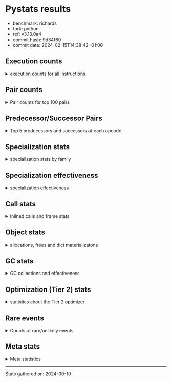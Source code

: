 
# Pystats results

- benchmark: richards
- fork: python
- ref: v3.13.0a4
- commit hash: 9d34f60
- commit date: 2024-02-15T14:38:42+01:00

## Execution counts

<details>
<summary> execution counts for all instructions </summary>

|Name | Count | Self | Cumulative | Miss ratio | 
|---|---:|---:|---:|---:|
| LOAD_FAST | 741,180,480 | 22.4% | 22.4% |  |
| LOAD_ATTR_INSTANCE_VALUE | 323,334,640 | 9.8% | 32.2% | 38.7% |
| TO_BOOL_BOOL | 274,862,740 | 8.3% | 40.6% |  |
| POP_JUMP_IF_FALSE | 208,167,600 | 6.3% | 46.9% |  |
| LOAD_ATTR_METHOD_WITH_VALUES | 155,455,760 | 4.7% | 51.6% | 48.9% |
| CALL_PY_EXACT_ARGS | 154,286,660 | 4.7% | 56.2% | 9.1% |
| RESUME_CHECK | 154,031,020 | 4.7% | 60.9% | 0.0% |
| RETURN_VALUE | 154,028,680 | 4.7% | 65.6% |  |
| STORE_FAST | 133,579,600 | 4.0% | 69.6% |  |
| STORE_ATTR_INSTANCE_VALUE | 119,225,200 | 3.6% | 73.2% | 14.5% |
| LOAD_GLOBAL_MODULE | 118,917,880 | 3.6% | 76.8% |  |
| COPY | 118,888,160 | 3.6% | 80.4% |  |
| LOAD_CONST | 111,925,520 | 3.4% | 83.8% |  |
| POP_TOP | 86,002,960 | 2.6% | 86.4% |  |
| POP_JUMP_IF_NOT_NONE | 61,509,760 | 1.9% | 88.3% |  |
| POP_JUMP_IF_TRUE | 55,180,480 | 1.7% | 90.0% |  |
| POP_JUMP_IF_NONE | 44,918,080 | 1.4% | 91.3% |  |
| LOAD_FAST_LOAD_FAST | 40,939,840 | 1.2% | 92.6% |  |
| UNARY_NOT | 39,780,960 | 1.2% | 93.8% |  |
| JUMP_BACKWARD | 37,106,560 | 1.1% | 94.9% |  |
| COMPARE_OP_INT | 28,265,780 | 0.9% | 95.8% |  |
| JUMP_FORWARD | 21,632,000 | 0.7% | 96.4% |  |
| LOAD_GLOBAL_BUILTIN | 21,053,080 | 0.6% | 97.0% |  |
| CALL_ISINSTANCE | 21,052,720 | 0.6% | 97.7% |  |
| BINARY_OP_ADD_INT | 19,346,780 | 0.6% | 98.3% |  |
| SWAP | 18,194,560 | 0.6% | 98.8% |  |
| BINARY_SUBSCR_LIST_INT | 13,614,360 | 0.4% | 99.2% |  |
| BINARY_OP | 8,002,520 | 0.2% | 99.5% |  |
| BINARY_OP_SUBTRACT_INT | 6,178,520 | 0.2% | 99.7% |  |
| FOR_ITER_RANGE | 3,724,180 | 0.1% | 99.8% |  |
| NOP | 3,718,160 | 0.1% | 99.9% |  |
| STORE_SUBSCR_LIST_INT | 2,980,440 | 0.1% | 100.0% |  |
| GET_ITER | 745,040 | 0.0% | 100.0% |  |
| RETURN_CONST | 10,880 | 0.0% | 100.0% |  |
| EXIT_INIT_CHECK | 7,800 | 0.0% | 100.0% |  |
| CALL_ALLOC_AND_ENTER_INIT | 7,800 | 0.0% | 100.0% |  |
| LOAD_ATTR | 5,880 | 0.0% | 100.0% |  |
| STORE_ATTR | 4,560 | 0.0% | 100.0% |  |
| CALL | 3,560 | 0.0% | 100.0% |  |
| LOAD_GLOBAL | 3,520 | 0.0% | 100.0% |  |
| BUILD_LIST | 2,560 | 0.0% | 100.0% |  |
| EXTENDED_ARG | 960 | 0.0% | 100.0% |  |
| INTERPRETER_EXIT | 840 | 0.0% | 100.0% |  |
| RESUME | 740 | 0.0% | 100.0% | 2.7% |
| PUSH_NULL | 640 | 0.0% | 100.0% |  |
| TO_BOOL | 600 | 0.0% | 100.0% |  |
| COMPARE_OP | 440 | 0.0% | 100.0% |  |
| CALL_BUILTIN_CLASS | 360 | 0.0% | 100.0% |  |
| LOAD_DEREF | 160 | 0.0% | 100.0% |  |
| FOR_ITER | 120 | 0.0% | 100.0% |  |
| LOAD_ATTR_MODULE | 120 | 0.0% | 100.0% |  |
| BINARY_SUBSCR | 80 | 0.0% | 100.0% |  |
| STORE_SUBSCR | 80 | 0.0% | 100.0% |  |
| CALL_FUNCTION_EX | 80 | 0.0% | 100.0% |  |
| COPY_FREE_VARS | 80 | 0.0% | 100.0% |  |
| BINARY_OP_SUBTRACT_FLOAT | 60 | 0.0% | 100.0% |  |


</details>

## Pair counts

<details>
<summary> Pair counts for top 100 pairs </summary>

|Pair | Count | Self | Cumulative | 
|---|---:|---:|---:|
| LOAD_FAST LOAD_ATTR_INSTANCE_VALUE | 271,081,480 | 8.2% | 8.2% |
| TO_BOOL_BOOL POP_JUMP_IF_FALSE | 179,901,440 | 5.4% | 13.7% |
| CALL_PY_EXACT_ARGS RESUME_CHECK | 154,022,180 | 4.7% | 18.3% |
| LOAD_FAST LOAD_ATTR_METHOD_WITH_VALUES | 154,017,720 | 4.7% | 23.0% |
| RESUME_CHECK LOAD_FAST | 119,089,300 | 3.6% | 26.6% |
| COPY TO_BOOL_BOOL | 100,693,440 | 3.0% | 29.6% |
| POP_JUMP_IF_FALSE LOAD_FAST | 99,494,080 | 3.0% | 32.7% |
| LOAD_ATTR_METHOD_WITH_VALUES CALL_PY_EXACT_ARGS | 94,094,560 | 2.8% | 35.5% |
| LOAD_FAST STORE_ATTR_INSTANCE_VALUE | 88,258,800 | 2.7% | 38.2% |
| STORE_FAST LOAD_FAST | 88,065,600 | 2.7% | 40.8% |
| STORE_ATTR_INSTANCE_VALUE LOAD_FAST | 83,526,620 | 2.5% | 43.4% |
| POP_TOP LOAD_FAST | 77,813,760 | 2.4% | 45.7% |
| LOAD_ATTR_INSTANCE_VALUE COPY | 68,352,580 | 2.1% | 47.8% |
| LOAD_CONST LOAD_FAST | 58,383,680 | 1.8% | 49.6% |
| LOAD_GLOBAL_MODULE TO_BOOL_BOOL | 58,155,080 | 1.8% | 51.3% |
| RETURN_VALUE TO_BOOL_BOOL | 55,180,400 | 1.7% | 53.0% |
| TO_BOOL_BOOL POP_JUMP_IF_TRUE | 55,180,380 | 1.7% | 54.7% |
| POP_JUMP_IF_NOT_NONE LOAD_FAST | 50,838,080 | 1.5% | 56.2% |
| RETURN_VALUE RETURN_VALUE | 49,544,320 | 1.5% | 57.7% |
| LOAD_ATTR_INSTANCE_VALUE STORE_FAST | 49,507,660 | 1.5% | 59.2% |
| LOAD_FAST POP_JUMP_IF_NOT_NONE | 46,631,040 | 1.4% | 60.6% |
| LOAD_FAST POP_JUMP_IF_NONE | 44,918,080 | 1.4% | 62.0% |
| LOAD_ATTR_INSTANCE_VALUE LOAD_FAST | 43,117,860 | 1.3% | 63.3% |
| LOAD_FAST RETURN_VALUE | 42,594,640 | 1.3% | 64.6% |
| POP_JUMP_IF_FALSE POP_TOP | 39,780,960 | 1.2% | 65.8% |
| TO_BOOL_BOOL UNARY_NOT | 39,780,920 | 1.2% | 67.0% |
| LOAD_ATTR_INSTANCE_VALUE TO_BOOL_BOOL | 39,780,880 | 1.2% | 68.2% |
| LOAD_ATTR_INSTANCE_VALUE CALL_PY_EXACT_ARGS | 34,927,800 | 1.1% | 69.3% |
| POP_JUMP_IF_NONE JUMP_BACKWARD | 34,127,360 | 1.0% | 70.3% |
| JUMP_BACKWARD LOAD_GLOBAL_MODULE | 34,127,340 | 1.0% | 71.3% |
| UNARY_NOT COPY | 32,340,960 | 1.0% | 72.3% |
| POP_JUMP_IF_TRUE POP_TOP | 32,340,960 | 1.0% | 73.3% |
| RETURN_VALUE STORE_FAST | 31,693,600 | 1.0% | 74.2% |
| STORE_ATTR_INSTANCE_VALUE LOAD_CONST | 30,775,280 | 0.9% | 75.2% |
| LOAD_ATTR_INSTANCE_VALUE LOAD_CONST | 29,170,660 | 0.9% | 76.1% |
| LOAD_ATTR_METHOD_WITH_VALUES LOAD_FAST_LOAD_FAST | 28,491,480 | 0.9% | 76.9% |
| COMPARE_OP_INT POP_JUMP_IF_FALSE | 28,265,780 | 0.9% | 77.8% |
| LOAD_ATTR_METHOD_WITH_VALUES LOAD_FAST | 28,234,020 | 0.9% | 78.6% |
| LOAD_FAST LOAD_GLOBAL_MODULE | 27,558,080 | 0.8% | 79.5% |
| POP_JUMP_IF_FALSE RETURN_VALUE | 26,784,960 | 0.8% | 80.3% |
| LOAD_ATTR_INSTANCE_VALUE RETURN_VALUE | 25,870,100 | 0.8% | 81.1% |
| POP_JUMP_IF_FALSE LOAD_GLOBAL_MODULE | 24,661,880 | 0.7% | 81.8% |
| LOAD_FAST STORE_FAST | 24,402,240 | 0.7% | 82.5% |
| RESUME_CHECK LOAD_CONST | 21,321,080 | 0.6% | 83.2% |
| JUMP_FORWARD LOAD_FAST | 21,259,520 | 0.6% | 83.8% |
| LOAD_GLOBAL_BUILTIN LOAD_FAST | 21,053,080 | 0.6% | 84.5% |
| POP_JUMP_IF_TRUE LOAD_FAST | 21,052,800 | 0.6% | 85.1% |
| LOAD_FAST_LOAD_FAST LOAD_ATTR_INSTANCE_VALUE | 21,052,760 | 0.6% | 85.7% |
| STORE_FAST LOAD_GLOBAL_BUILTIN | 21,052,640 | 0.6% | 86.4% |
| CALL_ISINSTANCE TO_BOOL_BOOL | 21,052,640 | 0.6% | 87.0% |
| LOAD_GLOBAL_MODULE CALL_ISINSTANCE | 21,052,640 | 0.6% | 87.7% |
| COPY LOAD_ATTR_INSTANCE_VALUE | 18,194,360 | 0.6% | 88.2% |
| SWAP STORE_ATTR_INSTANCE_VALUE | 18,194,360 | 0.6% | 88.8% |
| LOAD_CONST BINARY_OP_ADD_INT | 16,368,160 | 0.5% | 89.3% |
| LOAD_ATTR_INSTANCE_VALUE POP_JUMP_IF_NOT_NONE | 14,878,680 | 0.5% | 89.7% |
| LOAD_FAST CALL_PY_EXACT_ARGS | 14,358,760 | 0.4% | 90.1% |
| RETURN_VALUE POP_TOP | 13,878,280 | 0.4% | 90.6% |
| POP_JUMP_IF_FALSE LOAD_CONST | 13,727,040 | 0.4% | 91.0% |
| RESUME_CHECK LOAD_GLOBAL_MODULE | 13,617,600 | 0.4% | 91.4% |
| LOAD_FAST BINARY_SUBSCR_LIST_INT | 13,614,320 | 0.4% | 91.8% |
| LOAD_CONST STORE_FAST | 13,613,120 | 0.4% | 92.2% |
| STORE_FAST JUMP_FORWARD | 13,447,360 | 0.4% | 92.6% |
| BINARY_OP_ADD_INT SWAP | 13,392,260 | 0.4% | 93.0% |
| LOAD_FAST_LOAD_FAST STORE_ATTR_INSTANCE_VALUE | 12,441,600 | 0.4% | 93.4% |
| LOAD_GLOBAL_MODULE COMPARE_OP_INT | 10,964,360 | 0.3% | 93.7% |
| LOAD_GLOBAL_MODULE LOAD_ATTR_INSTANCE_VALUE | 10,642,960 | 0.3% | 94.1% |
| BINARY_SUBSCR_LIST_INT STORE_FAST | 10,638,380 | 0.3% | 94.4% |
| LOAD_GLOBAL_MODULE COPY | 10,413,720 | 0.3% | 94.7% |
| LOAD_CONST COMPARE_OP_INT | 9,378,720 | 0.3% | 95.0% |
| POP_TOP JUMP_FORWARD | 8,184,640 | 0.2% | 95.2% |
| LOAD_CONST BINARY_OP | 7,997,040 | 0.2% | 95.5% |
| LOAD_ATTR_INSTANCE_VALUE COMPARE_OP_INT | 7,922,480 | 0.2% | 95.7% |
| LOAD_FAST COPY | 7,780,800 | 0.2% | 95.9% |
| POP_JUMP_IF_NOT_NONE LOAD_FAST_LOAD_FAST | 7,697,600 | 0.2% | 96.2% |
| POP_JUMP_IF_NONE LOAD_FAST | 7,549,440 | 0.2% | 96.4% |
| STORE_FAST LOAD_GLOBAL_MODULE | 7,441,200 | 0.2% | 96.6% |
| LOAD_FAST_LOAD_FAST CALL_PY_EXACT_ARGS | 7,440,440 | 0.2% | 96.9% |
| UNARY_NOT RETURN_VALUE | 7,440,000 | 0.2% | 97.1% |
| LOAD_CONST BINARY_OP_SUBTRACT_INT | 6,178,480 | 0.2% | 97.3% |
| BINARY_OP LOAD_CONST | 4,797,140 | 0.1% | 97.4% |
| LOAD_ATTR_INSTANCE_VALUE LOAD_GLOBAL_MODULE | 4,465,200 | 0.1% | 97.6% |
| STORE_ATTR_INSTANCE_VALUE LOAD_GLOBAL_MODULE | 3,833,780 | 0.1% | 97.7% |
| RETURN_VALUE LOAD_FAST | 3,726,400 | 0.1% | 97.8% |
| NOP LOAD_FAST | 3,718,080 | 0.1% | 97.9% |
| POP_JUMP_IF_FALSE NOP | 3,718,080 | 0.1% | 98.0% |
| POP_JUMP_IF_NONE LOAD_FAST_LOAD_FAST | 3,240,640 | 0.1% | 98.1% |
| STORE_FAST LOAD_CONST | 3,200,000 | 0.1% | 98.2% |
| BINARY_OP_SUBTRACT_INT SWAP | 3,199,980 | 0.1% | 98.3% |
| LOAD_GLOBAL_MODULE CALL_PY_EXACT_ARGS | 3,199,880 | 0.1% | 98.4% |
| LOAD_ATTR_METHOD_WITH_VALUES LOAD_GLOBAL_MODULE | 3,199,600 | 0.1% | 98.5% |
| LOAD_FAST STORE_SUBSCR_LIST_INT | 2,980,400 | 0.1% | 98.6% |
| LOAD_GLOBAL_MODULE LOAD_FAST | 2,980,340 | 0.1% | 98.7% |
| FOR_ITER_RANGE STORE_FAST | 2,979,140 | 0.1% | 98.8% |
| JUMP_BACKWARD FOR_ITER_RANGE | 2,978,840 | 0.1% | 98.9% |
| BINARY_OP_ADD_INT LOAD_CONST | 2,978,540 | 0.1% | 98.9% |
| BINARY_OP_SUBTRACT_INT LOAD_FAST | 2,978,540 | 0.1% | 99.0% |
| STORE_SUBSCR_LIST_INT JUMP_BACKWARD | 2,978,540 | 0.1% | 99.1% |
| LOAD_ATTR_INSTANCE_VALUE BINARY_OP_ADD_INT | 2,978,520 | 0.1% | 99.2% |
| LOAD_FAST LOAD_CONST | 2,976,400 | 0.1% | 99.3% |
| BINARY_OP_ADD_INT LOAD_FAST | 2,975,980 | 0.1% | 99.4% |


</details>

## Predecessor/Successor Pairs

<details>
<summary> Top 5 predecessors and successors of each opcode </summary>

### CACHE

<details>
<summary> Successors and predecessors for CACHE </summary>

|Successors | Count | Percentage | 
|---|---:|---:|
| RESUME_CHECK | 620 | 73.8% |
| RESUME | 220 | 26.2% |


</details>

### BINARY_SUBSCR

<details>
<summary> Successors and predecessors for BINARY_SUBSCR </summary>

|Predecessors | Count | Percentage | 
|---|---:|---:|
| LOAD_FAST | 80 | 100.0% |

|Successors | Count | Percentage | 
|---|---:|---:|
| BINARY_SUBSCR_LIST_INT | 40 | 50.0% |
| LOAD_FAST | 20 | 25.0% |
| STORE_FAST | 20 | 25.0% |


</details>

### EXIT_INIT_CHECK

<details>
<summary> Successors and predecessors for EXIT_INIT_CHECK </summary>

|Predecessors | Count | Percentage | 
|---|---:|---:|
| RETURN_CONST | 7,800 | 100.0% |

|Successors | Count | Percentage | 
|---|---:|---:|
| RETURN_VALUE | 7,800 | 100.0% |


</details>

### GET_ITER

<details>
<summary> Successors and predecessors for GET_ITER </summary>

|Predecessors | Count | Percentage | 
|---|---:|---:|
| LOAD_GLOBAL_MODULE | 744,620 | 99.9% |
| CALL_BUILTIN_CLASS | 300 | 0.0% |
| LOAD_FAST | 80 | 0.0% |
| CALL | 20 | 0.0% |
| LOAD_GLOBAL | 20 | 0.0% |

|Successors | Count | Percentage | 
|---|---:|---:|
| FOR_ITER_RANGE | 744,680 | 100.0% |
| EXTENDED_ARG | 320 | 0.0% |
| FOR_ITER | 40 | 0.0% |


</details>

### INTERPRETER_EXIT

<details>
<summary> Successors and predecessors for INTERPRETER_EXIT </summary>

|Predecessors | Count | Percentage | 
|---|---:|---:|
| RETURN_CONST | 840 | 100.0% |


</details>

### NOP

<details>
<summary> Successors and predecessors for NOP </summary>

|Predecessors | Count | Percentage | 
|---|---:|---:|
| POP_JUMP_IF_FALSE | 3,718,080 | 100.0% |
| POP_TOP | 80 | 0.0% |

|Successors | Count | Percentage | 
|---|---:|---:|
| LOAD_FAST | 3,718,080 | 100.0% |
| LOAD_DEREF | 80 | 0.0% |


</details>

### POP_TOP

<details>
<summary> Successors and predecessors for POP_TOP </summary>

|Predecessors | Count | Percentage | 
|---|---:|---:|
| POP_JUMP_IF_FALSE | 39,780,960 | 46.3% |
| POP_JUMP_IF_TRUE | 32,340,960 | 37.6% |
| RETURN_VALUE | 13,878,280 | 16.1% |
| RETURN_CONST | 2,240 | 0.0% |
| CALL | 520 | 0.0% |

|Successors | Count | Percentage | 
|---|---:|---:|
| LOAD_FAST | 77,813,760 | 90.5% |
| JUMP_FORWARD | 8,184,640 | 9.5% |
| RETURN_CONST | 1,920 | 0.0% |
| LOAD_GLOBAL_MODULE | 1,680 | 0.0% |
| JUMP_BACKWARD | 320 | 0.0% |


</details>

### PUSH_NULL

<details>
<summary> Successors and predecessors for PUSH_NULL </summary>

|Predecessors | Count | Percentage | 
|---|---:|---:|
| LOAD_FAST | 480 | 75.0% |
| LOAD_DEREF | 80 | 12.5% |
| LOAD_ATTR_MODULE | 60 | 9.4% |
| LOAD_ATTR | 20 | 3.1% |

|Successors | Count | Percentage | 
|---|---:|---:|
| CALL | 560 | 87.5% |
| LOAD_FAST | 80 | 12.5% |


</details>

### RETURN_VALUE

<details>
<summary> Successors and predecessors for RETURN_VALUE </summary>

|Predecessors | Count | Percentage | 
|---|---:|---:|
| RETURN_VALUE | 49,544,320 | 32.2% |
| LOAD_FAST | 42,594,640 | 27.7% |
| POP_JUMP_IF_FALSE | 26,784,960 | 17.4% |
| LOAD_ATTR_INSTANCE_VALUE | 25,870,100 | 16.8% |
| UNARY_NOT | 7,440,000 | 4.8% |

|Successors | Count | Percentage | 
|---|---:|---:|
| TO_BOOL_BOOL | 55,180,400 | 35.8% |
| RETURN_VALUE | 49,544,320 | 32.2% |
| STORE_FAST | 31,693,600 | 20.6% |
| POP_TOP | 13,878,280 | 9.0% |
| LOAD_FAST | 3,726,400 | 2.4% |


</details>

### STORE_SUBSCR

<details>
<summary> Successors and predecessors for STORE_SUBSCR </summary>

|Predecessors | Count | Percentage | 
|---|---:|---:|
| LOAD_FAST | 80 | 100.0% |

|Successors | Count | Percentage | 
|---|---:|---:|
| STORE_SUBSCR_LIST_INT | 40 | 50.0% |
| JUMP_BACKWARD | 20 | 25.0% |
| RETURN_CONST | 20 | 25.0% |


</details>

### TO_BOOL

<details>
<summary> Successors and predecessors for TO_BOOL </summary>

|Predecessors | Count | Percentage | 
|---|---:|---:|
| COPY | 160 | 26.7% |
| RETURN_VALUE | 80 | 13.3% |
| CALL | 80 | 13.3% |
| CALL_ISINSTANCE | 80 | 13.3% |
| LOAD_GLOBAL | 60 | 10.0% |

|Successors | Count | Percentage | 
|---|---:|---:|
| TO_BOOL_BOOL | 300 | 50.0% |
| POP_JUMP_IF_FALSE | 160 | 26.7% |
| POP_JUMP_IF_TRUE | 100 | 16.7% |
| UNARY_NOT | 40 | 6.7% |


</details>

### UNARY_NOT

<details>
<summary> Successors and predecessors for UNARY_NOT </summary>

|Predecessors | Count | Percentage | 
|---|---:|---:|
| TO_BOOL_BOOL | 39,780,920 | 100.0% |
| TO_BOOL | 40 | 0.0% |

|Successors | Count | Percentage | 
|---|---:|---:|
| COPY | 32,340,960 | 81.3% |
| RETURN_VALUE | 7,440,000 | 18.7% |


</details>

### BINARY_OP

<details>
<summary> Successors and predecessors for BINARY_OP </summary>

|Predecessors | Count | Percentage | 
|---|---:|---:|
| LOAD_CONST | 7,997,040 | 99.9% |
| BINARY_OP | 2,840 | 0.0% |
| LOAD_GLOBAL_MODULE | 2,540 | 0.0% |
| LOAD_FAST | 40 | 0.0% |
| LOAD_ATTR | 20 | 0.0% |

|Successors | Count | Percentage | 
|---|---:|---:|
| LOAD_CONST | 4,797,140 | 59.9% |
| SWAP | 1,602,320 | 20.0% |
| LOAD_FAST | 1,600,040 | 20.0% |
| BINARY_OP | 2,840 | 0.0% |
| BINARY_OP_ADD_INT | 100 | 0.0% |


</details>

### BUILD_LIST

<details>
<summary> Successors and predecessors for BUILD_LIST </summary>

|Predecessors | Count | Percentage | 
|---|---:|---:|
| LOAD_CONST | 2,560 | 100.0% |

|Successors | Count | Percentage | 
|---|---:|---:|
| LOAD_GLOBAL_MODULE | 2,520 | 98.4% |
| LOAD_GLOBAL | 40 | 1.6% |


</details>

### CALL

<details>
<summary> Successors and predecessors for CALL </summary>

|Predecessors | Count | Percentage | 
|---|---:|---:|
| PUSH_NULL | 560 | 15.7% |
| LOAD_GLOBAL | 540 | 15.2% |
| LOAD_GLOBAL_MODULE | 540 | 15.2% |
| LOAD_ATTR | 500 | 14.0% |
| LOAD_ATTR_METHOD_WITH_VALUES | 400 | 11.2% |

|Successors | Count | Percentage | 
|---|---:|---:|
| CALL_PY_EXACT_ARGS | 800 | 22.5% |
| POP_TOP | 520 | 14.6% |
| CALL_ALLOC_AND_ENTER_INIT | 520 | 14.6% |
| RESUME | 440 | 12.4% |
| RESUME_CHECK | 360 | 10.1% |


</details>

### CALL_FUNCTION_EX

<details>
<summary> Successors and predecessors for CALL_FUNCTION_EX </summary>

|Predecessors | Count | Percentage | 
|---|---:|---:|
| LOAD_FAST | 80 | 100.0% |

|Successors | Count | Percentage | 
|---|---:|---:|
| COPY_FREE_VARS | 80 | 100.0% |


</details>

### COMPARE_OP

<details>
<summary> Successors and predecessors for COMPARE_OP </summary>

|Predecessors | Count | Percentage | 
|---|---:|---:|
| LOAD_CONST | 240 | 54.5% |
| LOAD_GLOBAL | 60 | 13.6% |
| LOAD_GLOBAL_MODULE | 60 | 13.6% |
| LOAD_ATTR | 40 | 9.1% |
| LOAD_ATTR_INSTANCE_VALUE | 40 | 9.1% |

|Successors | Count | Percentage | 
|---|---:|---:|
| POP_JUMP_IF_FALSE | 220 | 50.0% |
| COMPARE_OP_INT | 220 | 50.0% |


</details>

### COPY

<details>
<summary> Successors and predecessors for COPY </summary>

|Predecessors | Count | Percentage | 
|---|---:|---:|
| LOAD_ATTR_INSTANCE_VALUE | 68,352,580 | 57.5% |
| UNARY_NOT | 32,340,960 | 27.2% |
| LOAD_GLOBAL_MODULE | 10,413,720 | 8.8% |
| LOAD_FAST | 7,780,800 | 6.5% |
| LOAD_ATTR | 60 | 0.0% |

|Successors | Count | Percentage | 
|---|---:|---:|
| TO_BOOL_BOOL | 100,693,440 | 84.7% |
| LOAD_ATTR_INSTANCE_VALUE | 18,194,360 | 15.3% |
| LOAD_ATTR | 200 | 0.0% |
| TO_BOOL | 160 | 0.0% |


</details>

### COPY_FREE_VARS

<details>
<summary> Successors and predecessors for COPY_FREE_VARS </summary>

|Predecessors | Count | Percentage | 
|---|---:|---:|
| CALL_FUNCTION_EX | 80 | 100.0% |

|Successors | Count | Percentage | 
|---|---:|---:|
| RESUME_CHECK | 60 | 75.0% |
| RESUME | 20 | 25.0% |


</details>

### EXTENDED_ARG

<details>
<summary> Successors and predecessors for EXTENDED_ARG </summary>

|Predecessors | Count | Percentage | 
|---|---:|---:|
| GET_ITER | 320 | 33.3% |
| JUMP_BACKWARD | 320 | 33.3% |
| POP_JUMP_IF_FALSE | 320 | 33.3% |

|Successors | Count | Percentage | 
|---|---:|---:|
| FOR_ITER_RANGE | 600 | 62.5% |
| JUMP_BACKWARD | 320 | 33.3% |
| FOR_ITER | 40 | 4.2% |


</details>

### FOR_ITER

<details>
<summary> Successors and predecessors for FOR_ITER </summary>

|Predecessors | Count | Percentage | 
|---|---:|---:|
| GET_ITER | 40 | 33.3% |
| EXTENDED_ARG | 40 | 33.3% |
| JUMP_BACKWARD | 40 | 33.3% |

|Successors | Count | Percentage | 
|---|---:|---:|
| STORE_FAST | 60 | 50.0% |
| FOR_ITER_RANGE | 60 | 50.0% |


</details>

### JUMP_BACKWARD

<details>
<summary> Successors and predecessors for JUMP_BACKWARD </summary>

|Predecessors | Count | Percentage | 
|---|---:|---:|
| POP_JUMP_IF_NONE | 34,127,360 | 92.0% |
| STORE_SUBSCR_LIST_INT | 2,978,540 | 8.0% |
| POP_TOP | 320 | 0.0% |
| EXTENDED_ARG | 320 | 0.0% |
| STORE_SUBSCR | 20 | 0.0% |

|Successors | Count | Percentage | 
|---|---:|---:|
| LOAD_GLOBAL_MODULE | 34,127,340 | 92.0% |
| FOR_ITER_RANGE | 2,978,840 | 8.0% |
| EXTENDED_ARG | 320 | 0.0% |
| FOR_ITER | 40 | 0.0% |
| LOAD_GLOBAL | 20 | 0.0% |


</details>

### JUMP_FORWARD

<details>
<summary> Successors and predecessors for JUMP_FORWARD </summary>

|Predecessors | Count | Percentage | 
|---|---:|---:|
| STORE_FAST | 13,447,360 | 62.2% |
| POP_TOP | 8,184,640 | 37.8% |

|Successors | Count | Percentage | 
|---|---:|---:|
| LOAD_FAST | 21,259,520 | 98.3% |
| LOAD_FAST_LOAD_FAST | 372,480 | 1.7% |


</details>

### LOAD_ATTR

<details>
<summary> Successors and predecessors for LOAD_ATTR </summary>

|Predecessors | Count | Percentage | 
|---|---:|---:|
| LOAD_FAST | 2,880 | 49.0% |
| LOAD_GLOBAL_MODULE | 2,000 | 34.0% |
| LOAD_ATTR | 280 | 4.8% |
| LOAD_GLOBAL | 240 | 4.1% |
| COPY | 200 | 3.4% |

|Successors | Count | Percentage | 
|---|---:|---:|
| LOAD_FAST_LOAD_FAST | 1,960 | 33.3% |
| LOAD_ATTR_INSTANCE_VALUE | 1,100 | 18.7% |
| LOAD_ATTR_METHOD_WITH_VALUES | 700 | 11.9% |
| CALL | 500 | 8.5% |
| LOAD_FAST | 440 | 7.5% |


</details>

### LOAD_CONST

<details>
<summary> Successors and predecessors for LOAD_CONST </summary>

|Predecessors | Count | Percentage | 
|---|---:|---:|
| STORE_ATTR_INSTANCE_VALUE | 30,775,280 | 27.5% |
| LOAD_ATTR_INSTANCE_VALUE | 29,170,660 | 26.1% |
| RESUME_CHECK | 21,321,080 | 19.0% |
| POP_JUMP_IF_FALSE | 13,727,040 | 12.3% |
| BINARY_OP | 4,797,140 | 4.3% |

|Successors | Count | Percentage | 
|---|---:|---:|
| LOAD_FAST | 58,383,680 | 52.2% |
| BINARY_OP_ADD_INT | 16,368,160 | 14.6% |
| STORE_FAST | 13,613,120 | 12.2% |
| COMPARE_OP_INT | 9,378,720 | 8.4% |
| BINARY_OP | 7,997,040 | 7.1% |


</details>

### LOAD_DEREF

<details>
<summary> Successors and predecessors for LOAD_DEREF </summary>

|Predecessors | Count | Percentage | 
|---|---:|---:|
| NOP | 80 | 50.0% |
| STORE_FAST | 80 | 50.0% |

|Successors | Count | Percentage | 
|---|---:|---:|
| PUSH_NULL | 80 | 50.0% |
| STORE_FAST | 80 | 50.0% |


</details>

### LOAD_FAST

<details>
<summary> Successors and predecessors for LOAD_FAST </summary>

|Predecessors | Count | Percentage | 
|---|---:|---:|
| RESUME_CHECK | 119,089,300 | 16.1% |
| POP_JUMP_IF_FALSE | 99,494,080 | 13.4% |
| STORE_FAST | 88,065,600 | 11.9% |
| STORE_ATTR_INSTANCE_VALUE | 83,526,620 | 11.3% |
| POP_TOP | 77,813,760 | 10.5% |

|Successors | Count | Percentage | 
|---|---:|---:|
| LOAD_ATTR_INSTANCE_VALUE | 271,081,480 | 36.6% |
| LOAD_ATTR_METHOD_WITH_VALUES | 154,017,720 | 20.8% |
| STORE_ATTR_INSTANCE_VALUE | 88,258,800 | 11.9% |
| POP_JUMP_IF_NOT_NONE | 46,631,040 | 6.3% |
| POP_JUMP_IF_NONE | 44,918,080 | 6.1% |


</details>

### LOAD_FAST_LOAD_FAST

<details>
<summary> Successors and predecessors for LOAD_FAST_LOAD_FAST </summary>

|Predecessors | Count | Percentage | 
|---|---:|---:|
| LOAD_ATTR_METHOD_WITH_VALUES | 28,491,480 | 69.6% |
| POP_JUMP_IF_NOT_NONE | 7,697,600 | 18.8% |
| POP_JUMP_IF_NONE | 3,240,640 | 7.9% |
| STORE_ATTR_INSTANCE_VALUE | 756,500 | 1.8% |
| JUMP_FORWARD | 372,480 | 0.9% |

|Successors | Count | Percentage | 
|---|---:|---:|
| LOAD_ATTR_INSTANCE_VALUE | 21,052,760 | 51.4% |
| STORE_ATTR_INSTANCE_VALUE | 12,441,600 | 30.4% |
| CALL_PY_EXACT_ARGS | 7,440,440 | 18.2% |
| LOAD_FAST_LOAD_FAST | 3,200 | 0.0% |
| STORE_ATTR | 1,280 | 0.0% |


</details>

### LOAD_GLOBAL

<details>
<summary> Successors and predecessors for LOAD_GLOBAL </summary>

|Predecessors | Count | Percentage | 
|---|---:|---:|
| LOAD_FAST | 640 | 18.2% |
| STORE_FAST | 560 | 15.9% |
| RETURN_VALUE | 280 | 8.0% |
| LOAD_CONST | 280 | 8.0% |
| POP_TOP | 240 | 6.8% |

|Successors | Count | Percentage | 
|---|---:|---:|
| LOAD_GLOBAL_MODULE | 1,640 | 46.6% |
| CALL | 540 | 15.3% |
| LOAD_FAST | 260 | 7.4% |
| LOAD_ATTR | 240 | 6.8% |
| LOAD_GLOBAL | 240 | 6.8% |


</details>

### POP_JUMP_IF_FALSE

<details>
<summary> Successors and predecessors for POP_JUMP_IF_FALSE </summary>

|Predecessors | Count | Percentage | 
|---|---:|---:|
| TO_BOOL_BOOL | 179,901,440 | 86.4% |
| COMPARE_OP_INT | 28,265,780 | 13.6% |
| COMPARE_OP | 220 | 0.0% |
| TO_BOOL | 160 | 0.0% |

|Successors | Count | Percentage | 
|---|---:|---:|
| LOAD_FAST | 99,494,080 | 47.8% |
| POP_TOP | 39,780,960 | 19.1% |
| RETURN_VALUE | 26,784,960 | 12.9% |
| LOAD_GLOBAL_MODULE | 24,661,880 | 11.8% |
| LOAD_CONST | 13,727,040 | 6.6% |


</details>

### POP_JUMP_IF_NONE

<details>
<summary> Successors and predecessors for POP_JUMP_IF_NONE </summary>

|Predecessors | Count | Percentage | 
|---|---:|---:|
| LOAD_FAST | 44,918,080 | 100.0% |

|Successors | Count | Percentage | 
|---|---:|---:|
| JUMP_BACKWARD | 34,127,360 | 76.0% |
| LOAD_FAST | 7,549,440 | 16.8% |
| LOAD_FAST_LOAD_FAST | 3,240,640 | 7.2% |
| RETURN_CONST | 320 | 0.0% |
| LOAD_GLOBAL_MODULE | 300 | 0.0% |


</details>

### POP_JUMP_IF_NOT_NONE

<details>
<summary> Successors and predecessors for POP_JUMP_IF_NOT_NONE </summary>

|Predecessors | Count | Percentage | 
|---|---:|---:|
| LOAD_FAST | 46,631,040 | 75.8% |
| LOAD_ATTR_INSTANCE_VALUE | 14,878,680 | 24.2% |
| LOAD_ATTR | 40 | 0.0% |

|Successors | Count | Percentage | 
|---|---:|---:|
| LOAD_FAST | 50,838,080 | 82.7% |
| LOAD_FAST_LOAD_FAST | 7,697,600 | 12.5% |
| LOAD_CONST | 2,974,080 | 4.8% |


</details>

### POP_JUMP_IF_TRUE

<details>
<summary> Successors and predecessors for POP_JUMP_IF_TRUE </summary>

|Predecessors | Count | Percentage | 
|---|---:|---:|
| TO_BOOL_BOOL | 55,180,380 | 100.0% |
| TO_BOOL | 100 | 0.0% |

|Successors | Count | Percentage | 
|---|---:|---:|
| POP_TOP | 32,340,960 | 58.6% |
| LOAD_FAST | 21,052,800 | 38.2% |
| RETURN_VALUE | 1,786,720 | 3.2% |


</details>

### RETURN_CONST

<details>
<summary> Successors and predecessors for RETURN_CONST </summary>

|Predecessors | Count | Percentage | 
|---|---:|---:|
| STORE_ATTR_INSTANCE_VALUE | 6,280 | 57.7% |
| POP_TOP | 1,920 | 17.6% |
| STORE_SUBSCR_LIST_INT | 1,900 | 17.5% |
| POP_JUMP_IF_NONE | 320 | 2.9% |
| FOR_ITER_RANGE | 320 | 2.9% |

|Successors | Count | Percentage | 
|---|---:|---:|
| EXIT_INIT_CHECK | 7,800 | 71.7% |
| POP_TOP | 2,240 | 20.6% |
| INTERPRETER_EXIT | 840 | 7.7% |


</details>

### STORE_ATTR

<details>
<summary> Successors and predecessors for STORE_ATTR </summary>

|Predecessors | Count | Percentage | 
|---|---:|---:|
| LOAD_FAST | 2,640 | 57.9% |
| LOAD_FAST_LOAD_FAST | 1,280 | 28.1% |
| STORE_ATTR | 320 | 7.0% |
| SWAP | 200 | 4.4% |
| LOAD_GLOBAL | 60 | 1.3% |

|Successors | Count | Percentage | 
|---|---:|---:|
| LOAD_FAST | 1,380 | 30.3% |
| STORE_ATTR_INSTANCE_VALUE | 1,320 | 28.9% |
| LOAD_FAST_LOAD_FAST | 940 | 20.6% |
| LOAD_CONST | 400 | 8.8% |
| STORE_ATTR | 320 | 7.0% |


</details>

### STORE_FAST

<details>
<summary> Successors and predecessors for STORE_FAST </summary>

|Predecessors | Count | Percentage | 
|---|---:|---:|
| LOAD_ATTR_INSTANCE_VALUE | 49,507,660 | 37.1% |
| RETURN_VALUE | 31,693,600 | 23.7% |
| LOAD_FAST | 24,402,240 | 18.3% |
| LOAD_CONST | 13,613,120 | 10.2% |
| BINARY_SUBSCR_LIST_INT | 10,638,380 | 8.0% |

|Successors | Count | Percentage | 
|---|---:|---:|
| LOAD_FAST | 88,065,600 | 65.9% |
| LOAD_GLOBAL_BUILTIN | 21,052,640 | 15.8% |
| JUMP_FORWARD | 13,447,360 | 10.1% |
| LOAD_GLOBAL_MODULE | 7,441,200 | 5.6% |
| LOAD_CONST | 3,200,000 | 2.4% |


</details>

### SWAP

<details>
<summary> Successors and predecessors for SWAP </summary>

|Predecessors | Count | Percentage | 
|---|---:|---:|
| BINARY_OP_ADD_INT | 13,392,260 | 73.6% |
| BINARY_OP_SUBTRACT_INT | 3,199,980 | 17.6% |
| BINARY_OP | 1,602,320 | 8.8% |

|Successors | Count | Percentage | 
|---|---:|---:|
| STORE_ATTR_INSTANCE_VALUE | 18,194,360 | 100.0% |
| STORE_ATTR | 200 | 0.0% |


</details>

### RESUME

<details>
<summary> Successors and predecessors for RESUME </summary>

|Predecessors | Count | Percentage | 
|---|---:|---:|
| CALL | 440 | 59.5% |
| CACHE | 220 | 29.7% |
| CALL_PY_EXACT_ARGS | 60 | 8.1% |
| COPY_FREE_VARS | 20 | 2.7% |

|Successors | Count | Percentage | 
|---|---:|---:|
| LOAD_FAST | 300 | 40.5% |
| LOAD_GLOBAL | 220 | 29.7% |
| LOAD_CONST | 200 | 27.0% |
| LOAD_FAST_LOAD_FAST | 20 | 2.7% |


</details>

### BINARY_OP_ADD_INT

<details>
<summary> Successors and predecessors for BINARY_OP_ADD_INT </summary>

|Predecessors | Count | Percentage | 
|---|---:|---:|
| LOAD_CONST | 16,368,160 | 84.6% |
| LOAD_ATTR_INSTANCE_VALUE | 2,978,520 | 15.4% |
| BINARY_OP | 100 | 0.0% |

|Successors | Count | Percentage | 
|---|---:|---:|
| SWAP | 13,392,260 | 69.2% |
| LOAD_CONST | 2,978,540 | 15.4% |
| LOAD_FAST | 2,975,980 | 15.4% |


</details>

### BINARY_OP_SUBTRACT_FLOAT

<details>
<summary> Successors and predecessors for BINARY_OP_SUBTRACT_FLOAT </summary>

|Predecessors | Count | Percentage | 
|---|---:|---:|
| LOAD_FAST | 40 | 66.7% |
| BINARY_OP | 20 | 33.3% |

|Successors | Count | Percentage | 
|---|---:|---:|
| STORE_FAST | 60 | 100.0% |


</details>

### BINARY_OP_SUBTRACT_INT

<details>
<summary> Successors and predecessors for BINARY_OP_SUBTRACT_INT </summary>

|Predecessors | Count | Percentage | 
|---|---:|---:|
| LOAD_CONST | 6,178,480 | 100.0% |
| BINARY_OP | 40 | 0.0% |

|Successors | Count | Percentage | 
|---|---:|---:|
| SWAP | 3,199,980 | 51.8% |
| LOAD_FAST | 2,978,540 | 48.2% |


</details>

### BINARY_SUBSCR_LIST_INT

<details>
<summary> Successors and predecessors for BINARY_SUBSCR_LIST_INT </summary>

|Predecessors | Count | Percentage | 
|---|---:|---:|
| LOAD_FAST | 13,614,320 | 100.0% |
| BINARY_SUBSCR | 40 | 0.0% |

|Successors | Count | Percentage | 
|---|---:|---:|
| STORE_FAST | 10,638,380 | 78.1% |
| LOAD_FAST | 2,975,980 | 21.9% |


</details>

### CALL_ALLOC_AND_ENTER_INIT

<details>
<summary> Successors and predecessors for CALL_ALLOC_AND_ENTER_INIT </summary>

|Predecessors | Count | Percentage | 
|---|---:|---:|
| LOAD_GLOBAL_MODULE | 5,600 | 71.8% |
| RETURN_VALUE | 1,680 | 21.5% |
| CALL | 520 | 6.7% |

|Successors | Count | Percentage | 
|---|---:|---:|
| RESUME_CHECK | 7,800 | 100.0% |


</details>

### CALL_BUILTIN_CLASS

<details>
<summary> Successors and predecessors for CALL_BUILTIN_CLASS </summary>

|Predecessors | Count | Percentage | 
|---|---:|---:|
| LOAD_FAST | 320 | 88.9% |
| CALL | 40 | 11.1% |

|Successors | Count | Percentage | 
|---|---:|---:|
| GET_ITER | 300 | 83.3% |
| STORE_FAST | 60 | 16.7% |


</details>

### CALL_ISINSTANCE

<details>
<summary> Successors and predecessors for CALL_ISINSTANCE </summary>

|Predecessors | Count | Percentage | 
|---|---:|---:|
| LOAD_GLOBAL_MODULE | 21,052,640 | 100.0% |
| CALL | 80 | 0.0% |

|Successors | Count | Percentage | 
|---|---:|---:|
| TO_BOOL_BOOL | 21,052,640 | 100.0% |
| TO_BOOL | 80 | 0.0% |


</details>

### CALL_PY_EXACT_ARGS

<details>
<summary> Successors and predecessors for CALL_PY_EXACT_ARGS </summary>

|Predecessors | Count | Percentage | 
|---|---:|---:|
| LOAD_ATTR_METHOD_WITH_VALUES | 94,094,560 | 61.0% |
| LOAD_ATTR_INSTANCE_VALUE | 34,927,800 | 22.6% |
| LOAD_FAST | 14,358,760 | 9.3% |
| LOAD_FAST_LOAD_FAST | 7,440,440 | 4.8% |
| LOAD_GLOBAL_MODULE | 3,199,880 | 2.1% |

|Successors | Count | Percentage | 
|---|---:|---:|
| RESUME_CHECK | 154,022,180 | 99.8% |
| CALL_PY_EXACT_ARGS | 264,420 | 0.2% |
| RESUME | 60 | 0.0% |


</details>

### COMPARE_OP_INT

<details>
<summary> Successors and predecessors for COMPARE_OP_INT </summary>

|Predecessors | Count | Percentage | 
|---|---:|---:|
| LOAD_GLOBAL_MODULE | 10,964,360 | 38.8% |
| LOAD_CONST | 9,378,720 | 33.2% |
| LOAD_ATTR_INSTANCE_VALUE | 7,922,480 | 28.0% |
| COMPARE_OP | 220 | 0.0% |

|Successors | Count | Percentage | 
|---|---:|---:|
| POP_JUMP_IF_FALSE | 28,265,780 | 100.0% |


</details>

### FOR_ITER_RANGE

<details>
<summary> Successors and predecessors for FOR_ITER_RANGE </summary>

|Predecessors | Count | Percentage | 
|---|---:|---:|
| JUMP_BACKWARD | 2,978,840 | 80.0% |
| GET_ITER | 744,680 | 20.0% |
| EXTENDED_ARG | 600 | 0.0% |
| FOR_ITER | 60 | 0.0% |

|Successors | Count | Percentage | 
|---|---:|---:|
| STORE_FAST | 2,979,140 | 80.0% |
| LOAD_FAST | 744,720 | 20.0% |
| RETURN_CONST | 320 | 0.0% |


</details>

### LOAD_ATTR_INSTANCE_VALUE

<details>
<summary> Successors and predecessors for LOAD_ATTR_INSTANCE_VALUE </summary>

|Predecessors | Count | Percentage | 
|---|---:|---:|
| LOAD_FAST | 271,081,480 | 83.8% |
| LOAD_FAST_LOAD_FAST | 21,052,760 | 6.5% |
| COPY | 18,194,360 | 5.6% |
| LOAD_GLOBAL_MODULE | 10,642,960 | 3.3% |
| LOAD_ATTR_INSTANCE_VALUE | 2,361,980 | 0.7% |

|Successors | Count | Percentage | 
|---|---:|---:|
| COPY | 68,352,580 | 21.1% |
| STORE_FAST | 49,507,660 | 15.3% |
| LOAD_FAST | 43,117,860 | 13.3% |
| TO_BOOL_BOOL | 39,780,880 | 12.3% |
| CALL_PY_EXACT_ARGS | 34,927,800 | 10.8% |


</details>

### LOAD_ATTR_METHOD_WITH_VALUES

<details>
<summary> Successors and predecessors for LOAD_ATTR_METHOD_WITH_VALUES </summary>

|Predecessors | Count | Percentage | 
|---|---:|---:|
| LOAD_FAST | 154,017,720 | 99.1% |
| LOAD_ATTR_METHOD_WITH_VALUES | 1,435,660 | 0.9% |
| RETURN_VALUE | 1,680 | 0.0% |
| LOAD_ATTR | 700 | 0.0% |

|Successors | Count | Percentage | 
|---|---:|---:|
| CALL_PY_EXACT_ARGS | 94,094,560 | 60.5% |
| LOAD_FAST_LOAD_FAST | 28,491,480 | 18.3% |
| LOAD_FAST | 28,234,020 | 18.2% |
| LOAD_GLOBAL_MODULE | 3,199,600 | 2.1% |
| LOAD_ATTR_METHOD_WITH_VALUES | 1,435,660 | 0.9% |


</details>

### LOAD_ATTR_MODULE

<details>
<summary> Successors and predecessors for LOAD_ATTR_MODULE </summary>

|Predecessors | Count | Percentage | 
|---|---:|---:|
| LOAD_GLOBAL_MODULE | 80 | 66.7% |
| LOAD_ATTR | 40 | 33.3% |

|Successors | Count | Percentage | 
|---|---:|---:|
| PUSH_NULL | 60 | 50.0% |
| STORE_FAST | 60 | 50.0% |


</details>

### LOAD_GLOBAL_BUILTIN

<details>
<summary> Successors and predecessors for LOAD_GLOBAL_BUILTIN </summary>

|Predecessors | Count | Percentage | 
|---|---:|---:|
| STORE_FAST | 21,052,640 | 100.0% |
| RESUME_CHECK | 280 | 0.0% |
| LOAD_GLOBAL | 120 | 0.0% |
| POP_JUMP_IF_FALSE | 40 | 0.0% |

|Successors | Count | Percentage | 
|---|---:|---:|
| LOAD_FAST | 21,053,080 | 100.0% |


</details>

### LOAD_GLOBAL_MODULE

<details>
<summary> Successors and predecessors for LOAD_GLOBAL_MODULE </summary>

|Predecessors | Count | Percentage | 
|---|---:|---:|
| JUMP_BACKWARD | 34,127,340 | 28.7% |
| LOAD_FAST | 27,558,080 | 23.2% |
| POP_JUMP_IF_FALSE | 24,661,880 | 20.7% |
| RESUME_CHECK | 13,617,600 | 11.5% |
| STORE_FAST | 7,441,200 | 6.3% |

|Successors | Count | Percentage | 
|---|---:|---:|
| TO_BOOL_BOOL | 58,155,080 | 48.9% |
| CALL_ISINSTANCE | 21,052,640 | 17.7% |
| COMPARE_OP_INT | 10,964,360 | 9.2% |
| LOAD_ATTR_INSTANCE_VALUE | 10,642,960 | 8.9% |
| COPY | 10,413,720 | 8.8% |


</details>

### RESUME_CHECK

<details>
<summary> Successors and predecessors for RESUME_CHECK </summary>

|Predecessors | Count | Percentage | 
|---|---:|---:|
| CALL_PY_EXACT_ARGS | 154,022,180 | 100.0% |
| CALL_ALLOC_AND_ENTER_INIT | 7,800 | 0.0% |
| CACHE | 620 | 0.0% |
| CALL | 360 | 0.0% |
| COPY_FREE_VARS | 60 | 0.0% |

|Successors | Count | Percentage | 
|---|---:|---:|
| LOAD_FAST | 119,089,300 | 77.3% |
| LOAD_CONST | 21,321,080 | 13.8% |
| LOAD_GLOBAL_MODULE | 13,617,600 | 8.8% |
| LOAD_FAST_LOAD_FAST | 2,540 | 0.0% |
| LOAD_GLOBAL_BUILTIN | 280 | 0.0% |


</details>

### STORE_ATTR_INSTANCE_VALUE

<details>
<summary> Successors and predecessors for STORE_ATTR_INSTANCE_VALUE </summary>

|Predecessors | Count | Percentage | 
|---|---:|---:|
| LOAD_FAST | 88,258,800 | 74.0% |
| SWAP | 18,194,360 | 15.3% |
| LOAD_FAST_LOAD_FAST | 12,441,600 | 10.4% |
| STORE_ATTR_INSTANCE_VALUE | 326,680 | 0.3% |
| LOAD_GLOBAL_MODULE | 2,440 | 0.0% |

|Successors | Count | Percentage | 
|---|---:|---:|
| LOAD_FAST | 83,526,620 | 70.1% |
| LOAD_CONST | 30,775,280 | 25.8% |
| LOAD_GLOBAL_MODULE | 3,833,780 | 3.2% |
| LOAD_FAST_LOAD_FAST | 756,500 | 0.6% |
| STORE_ATTR_INSTANCE_VALUE | 326,680 | 0.3% |


</details>

### STORE_SUBSCR_LIST_INT

<details>
<summary> Successors and predecessors for STORE_SUBSCR_LIST_INT </summary>

|Predecessors | Count | Percentage | 
|---|---:|---:|
| LOAD_FAST | 2,980,400 | 100.0% |
| STORE_SUBSCR | 40 | 0.0% |

|Successors | Count | Percentage | 
|---|---:|---:|
| JUMP_BACKWARD | 2,978,540 | 99.9% |
| RETURN_CONST | 1,900 | 0.1% |


</details>

### TO_BOOL_BOOL

<details>
<summary> Successors and predecessors for TO_BOOL_BOOL </summary>

|Predecessors | Count | Percentage | 
|---|---:|---:|
| COPY | 100,693,440 | 36.6% |
| LOAD_GLOBAL_MODULE | 58,155,080 | 21.2% |
| RETURN_VALUE | 55,180,400 | 20.1% |
| LOAD_ATTR_INSTANCE_VALUE | 39,780,880 | 14.5% |
| CALL_ISINSTANCE | 21,052,640 | 7.7% |

|Successors | Count | Percentage | 
|---|---:|---:|
| POP_JUMP_IF_FALSE | 179,901,440 | 65.5% |
| POP_JUMP_IF_TRUE | 55,180,380 | 20.1% |
| UNARY_NOT | 39,780,920 | 14.5% |


</details>


</details>

## Specialization stats

<details>
<summary> specialization stats by family </summary>

### BINARY_OP

<details>
<summary> specialization stats for BINARY_OP family </summary>

|Kind | Count | Ratio | 
|---|---:|---:|
|     deferred | 7,999,520 | 23.9% |
|          hit | 25,525,360 | 76.1% |

| | Count | Ratio | 
|---|---:|---:|
| Success | 160 | 5.3% |
| Failure | 2,840 | 94.7% |

|Failure kind | Count | Ratio | 
|---|---:|---:|
| floor divide | 1,160 | 40.8% |
| and int | 980 | 34.5% |
| xor | 580 | 20.4% |
| multiply different types | 120 | 4.2% |


</details>

### BINARY_SUBSCR

<details>
<summary> specialization stats for BINARY_SUBSCR family </summary>

|Kind | Count | Ratio | 
|---|---:|---:|
|     deferred | 40 | 0.0% |
|          hit | 13,614,360 | 100.0% |

| | Count | Ratio | 
|---|---:|---:|
| Success | 40 | 100.0% |
| Failure | 0 | 0.0% |


</details>

### CALL

<details>
<summary> specialization stats for CALL family </summary>

|Kind | Count | Ratio | 
|---|---:|---:|
|     deferred | 13,752,300 | 7.8% |
|          hit | 161,332,820 | 92.0% |
|         miss | 14,014,720 | 8.0% |

| | Count | Ratio | 
|---|---:|---:|
| Success | 265,860 | 100.0% |
| Failure | 120 | 0.0% |

|Failure kind | Count | Ratio | 
|---|---:|---:|
| other | 60 | 50.0% |
| cfunc noargs | 60 | 50.0% |


</details>

### COMPARE_OP

<details>
<summary> specialization stats for COMPARE_OP family </summary>

|Kind | Count | Ratio | 
|---|---:|---:|
|     deferred | 220 | 0.0% |
|          hit | 28,265,780 | 100.0% |

| | Count | Ratio | 
|---|---:|---:|
| Success | 220 | 100.0% |
| Failure | 0 | 0.0% |


</details>

### FOR_ITER

<details>
<summary> specialization stats for FOR_ITER family </summary>

|Kind | Count | Ratio | 
|---|---:|---:|
|     deferred | 60 | 0.0% |
|          hit | 3,724,180 | 100.0% |

| | Count | Ratio | 
|---|---:|---:|
| Success | 60 | 100.0% |
| Failure | 0 | 0.0% |


</details>

### LOAD_ATTR

<details>
<summary> specialization stats for LOAD_ATTR family </summary>

|Kind | Count | Ratio | 
|---|---:|---:|
|     deferred | 197,490,600 | 41.2% |
|          hit | 277,506,040 | 58.0% |
|         miss | 201,284,480 | 42.0% |

| | Count | Ratio | 
|---|---:|---:|
| Success | 3,799,480 | 100.0% |
| Failure | 280 | 0.0% |

|Failure kind | Count | Ratio | 
|---|---:|---:|
| metaclass attribute | 280 | 100.0% |


</details>

### LOAD_GLOBAL

<details>
<summary> specialization stats for LOAD_GLOBAL family </summary>

|Kind | Count | Ratio | 
|---|---:|---:|
|     deferred | 1,760 | 0.0% |
|          hit | 139,970,960 | 100.0% |

| | Count | Ratio | 
|---|---:|---:|
| Success | 1,760 | 100.0% |
| Failure | 0 | 0.0% |


</details>

### POP_JUMP_IF_FALSE

<details>
<summary> specialization stats for POP_JUMP_IF_FALSE family </summary>


</details>

### POP_JUMP_IF_NONE

<details>
<summary> specialization stats for POP_JUMP_IF_NONE family </summary>


</details>

### POP_JUMP_IF_NOT_NONE

<details>
<summary> specialization stats for POP_JUMP_IF_NOT_NONE family </summary>


</details>

### POP_JUMP_IF_TRUE

<details>
<summary> specialization stats for POP_JUMP_IF_TRUE family </summary>


</details>

### STORE_ATTR

<details>
<summary> specialization stats for STORE_ATTR family </summary>

|Kind | Count | Ratio | 
|---|---:|---:|
|     deferred | 16,995,660 | 14.3% |
|          hit | 101,905,780 | 85.5% |
|         miss | 17,319,420 | 14.5% |

| | Count | Ratio | 
|---|---:|---:|
| Success | 328,000 | 99.9% |
| Failure | 320 | 0.1% |

|Failure kind | Count | Ratio | 
|---|---:|---:|
| not in keys | 320 | 100.0% |


</details>

### STORE_SUBSCR

<details>
<summary> specialization stats for STORE_SUBSCR family </summary>

|Kind | Count | Ratio | 
|---|---:|---:|
|     deferred | 40 | 0.0% |
|          hit | 2,980,440 | 100.0% |

| | Count | Ratio | 
|---|---:|---:|
| Success | 40 | 100.0% |
| Failure | 0 | 0.0% |


</details>

### TO_BOOL

<details>
<summary> specialization stats for TO_BOOL family </summary>

|Kind | Count | Ratio | 
|---|---:|---:|
|     deferred | 300 | 0.0% |
|          hit | 274,862,740 | 100.0% |

| | Count | Ratio | 
|---|---:|---:|
| Success | 300 | 100.0% |
| Failure | 0 | 0.0% |


</details>


</details>

## Specialization effectiveness

<details>
<summary> specialization effectiveness </summary>

|Instructions | Count | Ratio | 
|---|---:|---:|
| Basic | 1,507,747,260 | 45.7% |
| Not specialized | 377,797,280 | 11.4% |
| Specialized hits | 1,183,719,460 | 35.8% |
| Specialized misses | 232,618,640 | 7.0% |

### Deferred by instruction

<details>
<summary> deferred by instruction </summary>

|Name | Count | Ratio | 
|---|---:|---:|
| LOAD_ATTR | 197,490,600 | 83.6% |
| STORE_ATTR | 16,995,660 | 7.2% |
| CALL | 13,752,300 | 5.8% |
| BINARY_OP | 7,999,520 | 3.4% |
| LOAD_GLOBAL | 1,760 | 0.0% |
| TO_BOOL | 300 | 0.0% |
| COMPARE_OP | 220 | 0.0% |
| FOR_ITER | 60 | 0.0% |
| BINARY_SUBSCR | 40 | 0.0% |
| STORE_SUBSCR | 40 | 0.0% |


</details>

### Misses by instruction

<details>
<summary> misses by instruction </summary>

|Name | Count | Ratio | 
|---|---:|---:|
| LOAD_ATTR_INSTANCE_VALUE | 125,191,680 | 53.8% |
| LOAD_ATTR_METHOD_WITH_VALUES | 76,092,800 | 32.7% |
| STORE_ATTR_INSTANCE_VALUE | 17,319,420 | 7.4% |
| CALL_PY_EXACT_ARGS | 14,014,720 | 6.0% |
| RESUME | 20 | 0.0% |
| RESUME_CHECK | 20 | 0.0% |
| CACHE | 0 | 0.0% |
| EXIT_INIT_CHECK | 0 | 0.0% |
| GET_ITER | 0 | 0.0% |
| INTERPRETER_EXIT | 0 | 0.0% |


</details>


</details>

## Call stats

<details>
<summary> Inlined calls and frame stats </summary>

| | Count | Ratio | 
|---|---:|---:|
| Calls to PyEval_EvalDefault | 840 | 0.0% |
| Calls to Python functions inlined | 154,030,920 | 100.0% |
| Calls via PyEval_EvalFrame (total) | 840 | 0.0% |
| Calls via PyEval_EvalFrame (vector) | 840 | 0.0% |
| Calls via PyEval_EvalFrame (generator) | 0 | 0.0% |
| Calls via PyEval_EvalFrame (legacy) | 0 | 0.0% |
| Calls via PyEval_EvalFrame (function vectorcall) | 840 | 0.0% |
| Calls via PyEval_EvalFrame (build class) | 0 | 0.0% |
| Calls via PyEval_EvalFrame (slot) | 0 | 0.0% |
| Calls via PyEval_EvalFrame (function ex) | 80 | 0.0% |
| Calls via PyEval_EvalFrame (api) | 0 | 0.0% |
| Calls via PyEval_EvalFrame (method) | 0 | 0.0% |
| Frame objects created | 0 | 0.0% |
| Frames pushed | 140,287,540 | 91.1% |


</details>

## Object stats

<details>
<summary> allocations, frees and dict materializatons </summary>

| | Count | Ratio | 
|---|---:|---:|
| Allocations from freelist | 3,900 | 0.0% |
| Frees to freelist | 3,580 |  |
| Allocations | 18,901,520 | 100.0% |
| Allocations to 512 bytes | 18,901,520 | 100.0% |
| Allocations to 4 kbytes | 0 | 0.0% |
| Allocations over 4 kbytes | 0 | 0.0% |
| Frees | 18,886,759 |  |
| New values | 520 |  |
| Interpreter increfs | 1,182,549,840 | 89.2% |
| Interpreter decrefs | 1,307,605,520 | 97.3% |
| Increfs | 142,931,910 | 10.8% |
| Decrefs | 36,753,226 | 2.7% |
| Materialize dict (on request) | 0 | 0.0% |
| Materialize dict (new key) | 0 | 0.0% |
| Materialize dict (too big) | 0 | 0.0% |
| Materialize dict (str subclass) | 0 | 0.0% |
| Dematerialize dict | 0 | 0.0% |
| Method cache hits | 203,162,599 |  |
| Method cache misses | 15,449,501 |  |
| Method cache collisions | 15,448,855 |  |
| Method cache dunder hits | 4,926 |  |
| Method cache dunder misses | 234 |  |


</details>

## GC stats

<details>
<summary> GC collections and effectiveness </summary>

|Generation | Collections | Objects collected | Object visits | 
|---:|---:|---:|---:|
| 0 | 20 | 1,920 | 145,600 |
| 1 | 0 | 0 | 0 |
| 2 | 0 | 0 | 0 |


</details>

## Optimization (Tier 2) stats

<details>
<summary> statistics about the Tier 2 optimizer </summary>

| | Count | Ratio | 
|---|---:|---:|
| Optimization attempts | 0 |  |
| Traces created | 0 |  |
| Trace stack overflow | 0 |  |
| Trace stack underflow | 0 |  |
| Trace too long | 0 |  |
| Trace too short | 0 |  |
| Inner loop found | 0 |  |
| Recursive call | 0 |  |
| Low confidence | 0 |  |
| Traces executed | 0 |  |
| Uops executed | 0 |  |

### Trace length histogram

<details>
<summary> trace length histogram </summary>

|Range | Count | Ratio | 
|---|---:|---:|
| <= 1 | 0 |  |


</details>

### Optimized trace length histogram

<details>
<summary> optimized trace length histogram </summary>

|Range | Count | Ratio | 
|---|---:|---:|
| <= 1 | 0 |  |


</details>

### Trace run length histogram

<details>
<summary> trace run length histogram </summary>

|Range | Count | Ratio | 
|---|---:|---:|
| <= 1 | 0 |  |


</details>

### Uop execution stats

<details>
<summary> uop execution stats </summary>


</details>

### Unsupported opcodes

<details>
<summary> unsupported opcodes </summary>


</details>


</details>

## Rare events

<details>
<summary> Counts of rare/unlikely events </summary>

|Event | Count | 
|---|---:|
| set class | 0 |
| set bases | 0 |
| set eval frame func | 0 |
| builtin dict | 0 |
| func modification | 0 |
| watched dict modification | 0 |
| watched globals modification | 0 |


</details>

## Meta stats

<details>
<summary> Meta statistics </summary>

| | Count | 
|---|---:|
| Number of data files | 20 |


</details>

---
Stats gathered on: 2024-09-10
